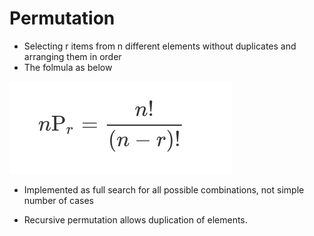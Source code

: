 # Permutation



* Selecting r items from n different elements without duplicates and arranging them in order
* The folmula as below

![Permutation](./Permutation.png)


* Implemented as full search for all possible combinations, not simple number of cases

* Recursive permutation allows duplication of elements. 
